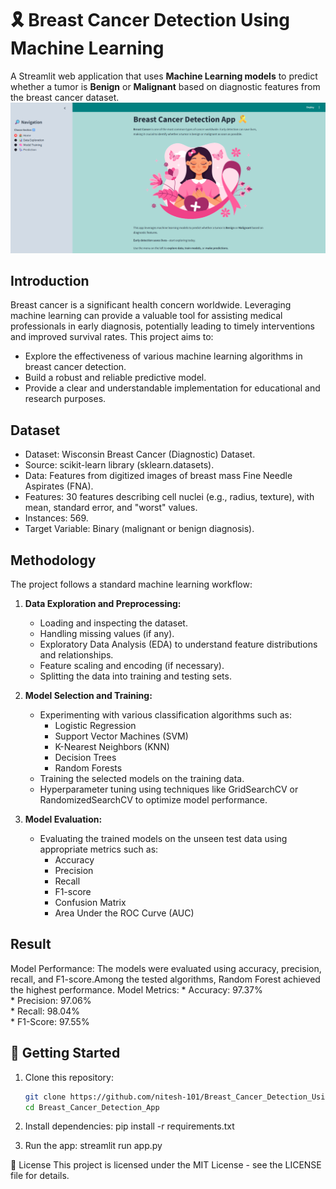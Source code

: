 # 🎗️ Breast Cancer Detection Using Machine Learning
A Streamlit web application that uses **Machine Learning models** to predict whether a tumor is **Benign** or **Malignant** based on diagnostic features from the breast cancer dataset.
![image alt](https://github.com/nitesh-101/Breast_Cancer_Detection_Using_ML/blob/main/homepage.png?raw=true)

## Introduction 

Breast cancer is a significant health concern worldwide. Leveraging machine learning can provide a valuable tool for assisting medical professionals in early diagnosis, potentially leading to timely interventions and improved survival rates. This project aims to:
* Explore the effectiveness of various machine learning algorithms in breast cancer detection.
* Build a robust and reliable predictive model.
* Provide a clear and understandable implementation for educational and research purposes.

## Dataset

* Dataset: Wisconsin Breast Cancer (Diagnostic) Dataset.
* Source: scikit-learn library (sklearn.datasets).
* Data: Features from digitized images of breast mass Fine Needle Aspirates (FNA).
* Features: 30 features describing cell nuclei (e.g., radius, texture), with mean, standard error, and "worst" values.
* Instances: 569.
* Target Variable: Binary (malignant or benign diagnosis).

## Methodology
The project follows a standard machine learning workflow:

1.  **Data Exploration and Preprocessing:**
    * Loading and inspecting the dataset.
    * Handling missing values (if any).
    * Exploratory Data Analysis (EDA) to understand feature distributions and relationships.
    * Feature scaling and encoding (if necessary).
    * Splitting the data into training and testing sets.

2.  **Model Selection and Training:**
    * Experimenting with various classification algorithms such as:
        * Logistic Regression
        * Support Vector Machines (SVM)
        * K-Nearest Neighbors (KNN)
        * Decision Trees
        * Random Forests
    * Training the selected models on the training data.
    * Hyperparameter tuning using techniques like GridSearchCV or RandomizedSearchCV to optimize model performance.

3.  **Model Evaluation:**
    * Evaluating the trained models on the unseen test data using appropriate metrics such as:
        * Accuracy
        * Precision
        * Recall
        * F1-score
        * Confusion Matrix
        * Area Under the ROC Curve (AUC)

## Result
Model Performance:
The models were evaluated using accuracy, precision, recall, and F1-score.Among the tested algorithms, Random Forest achieved the highest performance.
Model Metrics:
        * Accuracy: 97.37%     
        * Precision: 97.06%     
        * Recall: 98.04%      
        * F1-Score: 97.55%

## 🚀 Getting Started

1. Clone this repository:
   ```bash
   git clone https://github.com/nitesh-101/Breast_Cancer_Detection_Using_ML.git
   cd Breast_Cancer_Detection_App

2. Install dependencies:
   pip install -r requirements.txt

3. Run the app:
   streamlit run app.py

📄 License
This project is licensed under the MIT License - see the LICENSE file for details.
                                                                                                                   

